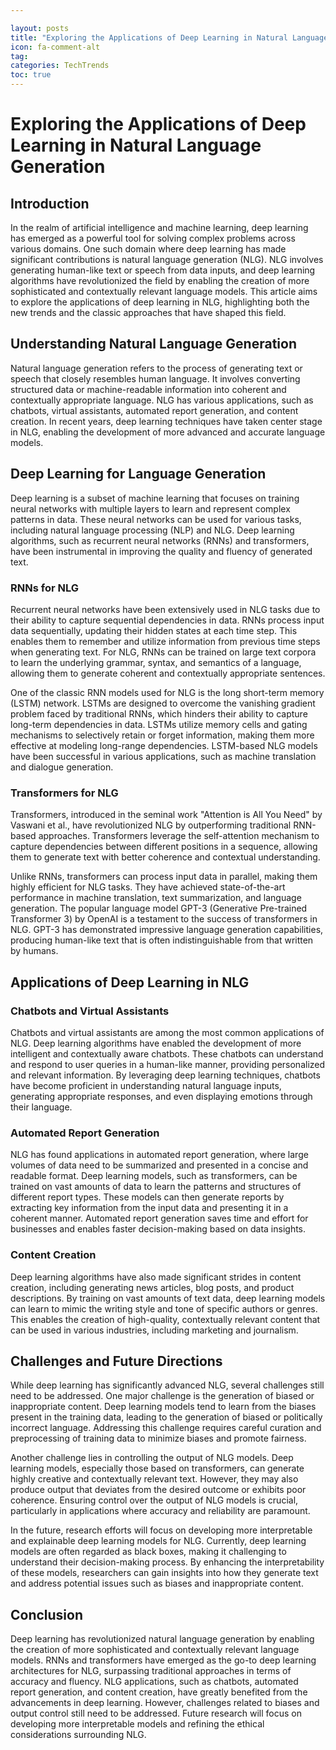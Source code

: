 ```yaml
---

layout: posts
title: "Exploring the Applications of Deep Learning in Natural Language Generation"
icon: fa-comment-alt
tag:      
categories: TechTrends
toc: true
---
```




# Exploring the Applications of Deep Learning in Natural Language Generation

## Introduction

In the realm of artificial intelligence and machine learning, deep learning has emerged as a powerful tool for solving complex problems across various domains. One such domain where deep learning has made significant contributions is natural language generation (NLG). NLG involves generating human-like text or speech from data inputs, and deep learning algorithms have revolutionized the field by enabling the creation of more sophisticated and contextually relevant language models. This article aims to explore the applications of deep learning in NLG, highlighting both the new trends and the classic approaches that have shaped this field.

## Understanding Natural Language Generation

Natural language generation refers to the process of generating text or speech that closely resembles human language. It involves converting structured data or machine-readable information into coherent and contextually appropriate language. NLG has various applications, such as chatbots, virtual assistants, automated report generation, and content creation. In recent years, deep learning techniques have taken center stage in NLG, enabling the development of more advanced and accurate language models.

## Deep Learning for Language Generation

Deep learning is a subset of machine learning that focuses on training neural networks with multiple layers to learn and represent complex patterns in data. These neural networks can be used for various tasks, including natural language processing (NLP) and NLG. Deep learning algorithms, such as recurrent neural networks (RNNs) and transformers, have been instrumental in improving the quality and fluency of generated text.

### RNNs for NLG

Recurrent neural networks have been extensively used in NLG tasks due to their ability to capture sequential dependencies in data. RNNs process input data sequentially, updating their hidden states at each time step. This enables them to remember and utilize information from previous time steps when generating text. For NLG, RNNs can be trained on large text corpora to learn the underlying grammar, syntax, and semantics of a language, allowing them to generate coherent and contextually appropriate sentences.

One of the classic RNN models used for NLG is the long short-term memory (LSTM) network. LSTMs are designed to overcome the vanishing gradient problem faced by traditional RNNs, which hinders their ability to capture long-term dependencies in data. LSTMs utilize memory cells and gating mechanisms to selectively retain or forget information, making them more effective at modeling long-range dependencies. LSTM-based NLG models have been successful in various applications, such as machine translation and dialogue generation.

### Transformers for NLG

Transformers, introduced in the seminal work "Attention is All You Need" by Vaswani et al., have revolutionized NLG by outperforming traditional RNN-based approaches. Transformers leverage the self-attention mechanism to capture dependencies between different positions in a sequence, allowing them to generate text with better coherence and contextual understanding.

Unlike RNNs, transformers can process input data in parallel, making them highly efficient for NLG tasks. They have achieved state-of-the-art performance in machine translation, text summarization, and language generation. The popular language model GPT-3 (Generative Pre-trained Transformer 3) by OpenAI is a testament to the success of transformers in NLG. GPT-3 has demonstrated impressive language generation capabilities, producing human-like text that is often indistinguishable from that written by humans.

## Applications of Deep Learning in NLG

### Chatbots and Virtual Assistants

Chatbots and virtual assistants are among the most common applications of NLG. Deep learning algorithms have enabled the development of more intelligent and contextually aware chatbots. These chatbots can understand and respond to user queries in a human-like manner, providing personalized and relevant information. By leveraging deep learning techniques, chatbots have become proficient in understanding natural language inputs, generating appropriate responses, and even displaying emotions through their language.

### Automated Report Generation

NLG has found applications in automated report generation, where large volumes of data need to be summarized and presented in a concise and readable format. Deep learning models, such as transformers, can be trained on vast amounts of data to learn the patterns and structures of different report types. These models can then generate reports by extracting key information from the input data and presenting it in a coherent manner. Automated report generation saves time and effort for businesses and enables faster decision-making based on data insights.

### Content Creation

Deep learning algorithms have also made significant strides in content creation, including generating news articles, blog posts, and product descriptions. By training on vast amounts of text data, deep learning models can learn to mimic the writing style and tone of specific authors or genres. This enables the creation of high-quality, contextually relevant content that can be used in various industries, including marketing and journalism.

## Challenges and Future Directions

While deep learning has significantly advanced NLG, several challenges still need to be addressed. One major challenge is the generation of biased or inappropriate content. Deep learning models tend to learn from the biases present in the training data, leading to the generation of biased or politically incorrect language. Addressing this challenge requires careful curation and preprocessing of training data to minimize biases and promote fairness.

Another challenge lies in controlling the output of NLG models. Deep learning models, especially those based on transformers, can generate highly creative and contextually relevant text. However, they may also produce output that deviates from the desired outcome or exhibits poor coherence. Ensuring control over the output of NLG models is crucial, particularly in applications where accuracy and reliability are paramount.

In the future, research efforts will focus on developing more interpretable and explainable deep learning models for NLG. Currently, deep learning models are often regarded as black boxes, making it challenging to understand their decision-making process. By enhancing the interpretability of these models, researchers can gain insights into how they generate text and address potential issues such as biases and inappropriate content.

## Conclusion

Deep learning has revolutionized natural language generation by enabling the creation of more sophisticated and contextually relevant language models. RNNs and transformers have emerged as the go-to deep learning architectures for NLG, surpassing traditional approaches in terms of accuracy and fluency. NLG applications, such as chatbots, automated report generation, and content creation, have greatly benefited from the advancements in deep learning. However, challenges related to biases and output control still need to be addressed. Future research will focus on developing more interpretable models and refining the ethical considerations surrounding NLG.